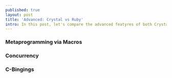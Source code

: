 ```yaml
---
published: true
layout: post
title: 'Advanced: Crystal vs Ruby'
intro: In this post, let's compare the advanced featyres of both Crystal and Ruby
---
```


### Metaprogramming via Macros

### Concurrency

### C-Bingings

[1]: https://crystal-lang.org/reference/1.4/syntax_and_semantics/macros/index.html
[2]: https://crystal-lang.org/reference/1.4/guides/concurrency.html
[3]: https://crystal-lang.org/reference/1.4/syntax_and_semantics/c_bindings/